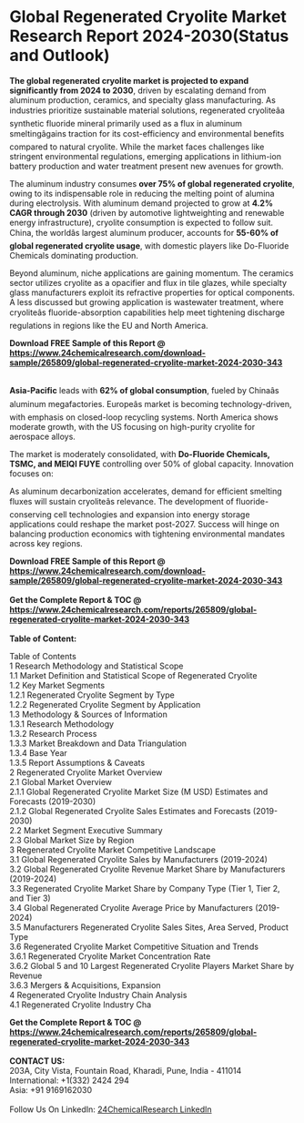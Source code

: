<h1>Global Regenerated Cryolite Market Research Report 2024-2030(Status and Outlook)</h1><p><strong>The global regenerated cryolite market is projected to expand significantly from 2024 to 2030</strong>, driven by escalating demand from aluminum production, ceramics, and specialty glass manufacturing. As industries prioritize sustainable material solutions, regenerated cryoliteâa synthetic fluoride mineral primarily used as a flux in aluminum smeltingâgains traction for its cost-efficiency and environmental benefits compared to natural cryolite. While the market faces challenges like stringent environmental regulations, emerging applications in lithium-ion battery production and water treatment present new avenues for growth.</p><p>The aluminum industry consumes <strong>over 75% of global regenerated cryolite</strong>, owing to its indispensable role in reducing the melting point of alumina during electrolysis. With aluminum demand projected to grow at <strong>4.2% CAGR through 2030</strong> (driven by automotive lightweighting and renewable energy infrastructure), cryolite consumption is expected to follow suit. China, the worldâs largest aluminum producer, accounts for <strong>55-60% of global regenerated cryolite usage</strong>, with domestic players like Do-Fluoride Chemicals dominating production.</p><p>Beyond aluminum, niche applications are gaining momentum. The ceramics sector utilizes cryolite as a opacifier and flux in tile glazes, while specialty glass manufacturers exploit its refractive properties for optical components. A less discussed but growing application is wastewater treatment, where cryoliteâs fluoride-absorption capabilities help meet tightening discharge regulations in regions like the EU and North America.</p><div><b>Download FREE Sample of this Report @ 
            <a href="https://www.24chemicalresearch.com/download-sample/265809/global-regenerated-cryolite-market-2024-2030-343">
            https://www.24chemicalresearch.com/download-sample/265809/global-regenerated-cryolite-market-2024-2030-343</a></b></div><br><p><strong>Asia-Pacific</strong> leads with <strong>62% of global consumption</strong>, fueled by Chinaâs aluminum megafactories. Europeâs market is becoming technology-driven, with emphasis on closed-loop recycling systems. North America shows moderate growth, with the US focusing on high-purity cryolite for aerospace alloys.</p><p>The market is moderately consolidated, with <strong>Do-Fluoride Chemicals, TSMC, and MEIQI FUYE</strong> controlling over 50% of global capacity. Innovation focuses on:</p><p>As aluminum decarbonization accelerates, demand for efficient smelting fluxes will sustain cryoliteâs relevance. The development of fluoride-conserving cell technologies and expansion into energy storage applications could reshape the market post-2027. Success will hinge on balancing production economics with tightening environmental mandates across key regions.</p><div><b>Download FREE Sample of this Report @ 
            <a href="https://www.24chemicalresearch.com/download-sample/265809/global-regenerated-cryolite-market-2024-2030-343">
            https://www.24chemicalresearch.com/download-sample/265809/global-regenerated-cryolite-market-2024-2030-343</a></b></div><br><div><b>Get the Complete Report & TOC @ 
            <a href="https://www.24chemicalresearch.com/reports/265809/global-regenerated-cryolite-market-2024-2030-343">
            https://www.24chemicalresearch.com/reports/265809/global-regenerated-cryolite-market-2024-2030-343</a></b></div><br>
            <b>Table of Content:</b><p>Table of Contents<br />
1 Research Methodology and Statistical Scope<br />
1.1 Market Definition and Statistical Scope of Regenerated Cryolite<br />
1.2 Key Market Segments<br />
1.2.1 Regenerated Cryolite Segment by Type<br />
1.2.2 Regenerated Cryolite Segment by Application<br />
1.3 Methodology & Sources of Information<br />
1.3.1 Research Methodology<br />
1.3.2 Research Process<br />
1.3.3 Market Breakdown and Data Triangulation<br />
1.3.4 Base Year<br />
1.3.5 Report Assumptions & Caveats<br />
2 Regenerated Cryolite Market Overview<br />
2.1 Global Market Overview<br />
2.1.1 Global Regenerated Cryolite Market Size (M USD) Estimates and Forecasts (2019-2030)<br />
2.1.2 Global Regenerated Cryolite Sales Estimates and Forecasts (2019-2030)<br />
2.2 Market Segment Executive Summary<br />
2.3 Global Market Size by Region<br />
3 Regenerated Cryolite Market Competitive Landscape<br />
3.1 Global Regenerated Cryolite Sales by Manufacturers (2019-2024)<br />
3.2 Global Regenerated Cryolite Revenue Market Share by Manufacturers (2019-2024)<br />
3.3 Regenerated Cryolite Market Share by Company Type (Tier 1, Tier 2, and Tier 3)<br />
3.4 Global Regenerated Cryolite Average Price by Manufacturers (2019-2024)<br />
3.5 Manufacturers Regenerated Cryolite Sales Sites, Area Served, Product Type<br />
3.6 Regenerated Cryolite Market Competitive Situation and Trends<br />
3.6.1 Regenerated Cryolite Market Concentration Rate<br />
3.6.2 Global 5 and 10 Largest Regenerated Cryolite Players Market Share by Revenue<br />
3.6.3 Mergers & Acquisitions, Expansion<br />
4 Regenerated Cryolite Industry Chain Analysis<br />
4.1 Regenerated Cryolite Industry Cha</p><div><b>Get the Complete Report & TOC @ 
            <a href="https://www.24chemicalresearch.com/reports/265809/global-regenerated-cryolite-market-2024-2030-343">
            https://www.24chemicalresearch.com/reports/265809/global-regenerated-cryolite-market-2024-2030-343</a></b></div><br><b>CONTACT US:</b><br>
            203A, City Vista, Fountain Road, Kharadi, Pune, India - 411014<br>
            International: +1(332) 2424 294<br>
            Asia: +91 9169162030 <br><br>
            Follow Us On LinkedIn: <a href="https://www.linkedin.com/company/24chemicalresearch/">24ChemicalResearch LinkedIn</a>